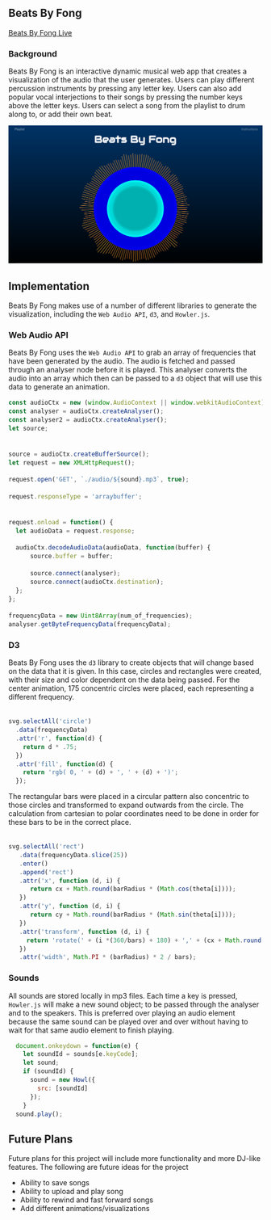 ## Beats By Fong

[Beats By Fong Live][github]

[github]: https://ryancfong8.github.io/javascript-project/
### Background

Beats By Fong is an interactive dynamic musical web app that creates a visualization of the audio that the user generates.  Users can play different percussion instruments by pressing any letter key. Users can also add popular vocal interjections to their songs by pressing the number keys above the letter keys. Users can select a song from the playlist to drum along to, or add their own beat.

![home page](pictures/beats_by_fong.png)

## Implementation

Beats By Fong makes use of a number of different libraries to generate the visualization, including the `Web Audio API`, `d3`, and `Howler.js`.

### Web Audio API

Beats By Fong uses the `Web Audio API` to grab an array of frequencies that have been generated by the audio.  The audio is fetched and passed through an analyser node before it is played. This analyser converts the audio into an array which then can be passed to a `d3` object that will use this data to generate an animation.

```javascript
const audioCtx = new (window.AudioContext || window.webkitAudioContext)();
const analyser = audioCtx.createAnalyser();
const analyser2 = audioCtx.createAnalyser();
let source;


source = audioCtx.createBufferSource();
let request = new XMLHttpRequest();

request.open('GET', `./audio/${sound}.mp3`, true);

request.responseType = 'arraybuffer';


request.onload = function() {
  let audioData = request.response;

  audioCtx.decodeAudioData(audioData, function(buffer) {
      source.buffer = buffer;

      source.connect(analyser);
      source.connect(audioCtx.destination);
  };
};

frequencyData = new Uint8Array(num_of_frequencies);
analyser.getByteFrequencyData(frequencyData);

```

### D3

Beats By Fong uses the `d3` library to create objects that will change based on the data that it is given.  In this case, circles and rectangles were created, with their size and color dependent on the data being passed. For the center animation, 175 concentric circles were placed, each representing a different frequency.  

```javascript

svg.selectAll('circle')
  .data(frequencyData)
  .attr('r', function(d) {
    return d * .75;
  })
  .attr('fill', function(d) {
    return 'rgb( 0, ' + (d) + ', ' + (d) + ')';
  });


```

The rectangular bars were placed in a circular pattern also concentric to those circles and transformed to expand outwards from the circle. The calculation from cartesian to polar coordinates need to be done in order for these bars to be in the correct place.

```javascript

svg.selectAll('rect')
   .data(frequencyData.slice(25))
   .enter()
   .append('rect')
   .attr('x', function (d, i) {
      return cx + Math.round(barRadius * (Math.cos(theta[i])));
   })
   .attr('y', function (d, i) {
      return cy + Math.round(barRadius * (Math.sin(theta[i])));
   })
   .attr('transform', function (d, i) {
     return 'rotate(' + (i *(360/bars) + 180) + ',' + (cx + Math.round((barRadius) * (Math.cos(theta[i])))) + ',' + (cy + Math.round((barRadius) * (Math.sin(theta[i])))) + ')'
   })
   .attr('width', Math.PI * (barRadius) * 2 / bars);

```

### Sounds

All sounds are stored locally in mp3 files.  Each time a key is pressed, `Howler.js` will make a new sound object; to be passed through the analyser and to the speakers.  This is preferred over playing an audio element because the same sound can be played over and over without having to wait for that same audio element to finish playing.

```javascript
  document.onkeydown = function(e) {
    let soundId = sounds[e.keyCode];
    let sound;
    if (soundId) {
      sound = new Howl({
        src: [soundId]
      });
    }
  sound.play();
```

## Future Plans

Future plans for this project will include more functionality and more DJ-like features. The following are future ideas for the project

- Ability to save songs
- Ability to upload and play song
- Ability to rewind and fast forward songs
- Add different animations/visualizations
